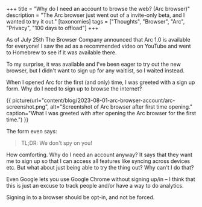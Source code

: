 +++
title = "Why do I need an account to browse the web? (Arc browser)"
description = "The Arc browser just went out of a invite-only beta, and I wanted to try it out."
[taxonomies]
tags = ["Thoughts", "Browser", "Arc", "Privacy", "100 days to offload"]
+++

As of July 25th The Browser Company announced that Arc 1.0 is available for
everyone! I saw the ad as a recommended video on YouTube and went to Homebrew to
see if it was available there.

To my surprise, it was available and I've been eager to try out the new browser,
but I didn't want to sign up for any waitlist, so I waited instead.

When I opened Arc for the first (and only) time, I was greeted with a sign up
form. Why do I need to sign up to browse the internet?

{{ picture(url="content/blog/2023-08-01-arc-browser-account/arc-screenshot.png", alt="Screentshot of Arc browser after first time opening." caption="What I was greeted with after opening the Arc browser for the first time.") }}

The form even says:

> TL;DR: We don't spy on you!

How comforting. Why do I need an account anyway? It says that they want me to
sign up so that I can access all features like syncing across devices etc. But
what about just being able to try the thing out? Why can't I do that?

Even Google lets you use Google Chrome without signing up/in – I think that this
is just an excuse to track people and/or have a way to do analytics.

Signing in to a browser should be opt-in, and not be forced.
